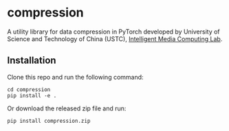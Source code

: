 # compression

A utility library for data compression in PyTorch developed by University of Science and Technology of China (USTC), [Intelligent Media Computing Lab](https://faculty.ustc.edu.cn/chenzhibo).

## Installation

Clone this repo and run the following command:

```
cd compression
pip install -e .
```

Or download the released zip file and run:
```
pip install compression.zip
```
